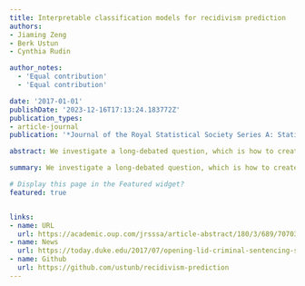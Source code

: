 ```yaml
---
title: Interpretable classification models for recidivism prediction
authors:
- Jiaming Zeng
- Berk Ustun
- Cynthia Rudin

author_notes:
  - 'Equal contribution'
  - 'Equal contribution'

date: '2017-01-01'
publishDate: '2023-12-16T17:13:24.183772Z'
publication_types:
- article-journal
publication: '*Journal of the Royal Statistical Society Series A: Statistics in Society*'

abstract: We investigate a long-debated question, which is how to create predictive models of recidivism that are sufficiently accurate, transparent, and interpretable to use for decision-making. This question is complicated as these models are used to support different decisions, from sentencing, to determining release on probation, to allocating preventative social services. Each use case might have an objective other than classification accuracy, such as a desired true positive rate (TPR) or false positive rate (FPR). Each (TPR, FPR) pair is a point on the receiver operator characteristic (ROC) curve. We use popular machine learning methods to create models along the full ROC curve on a wide range of recidivism prediction problems. We show that many methods (SVM, Ridge Regression) produce equally accurate models along the full ROC curve. However, methods that designed for interpretability (CART, C5.0) cannot be tuned to produce models that are accurate and/or interpretable. To handle this shortcoming, we use a new method known as SLIM (Supersparse Linear Integer Models) to produce accurate, transparent, and interpretable models along the full ROC curve. These models can be used for decision-making for many different use cases, since they are just as accurate as the most powerful black-box machine learning models, but completely transparent, and highly interpretable.

summary: We investigate a long-debated question, which is how to create predictive models of recidivism that are sufficiently accurate, transparent, and interpretable to use for decision-making. 

# Display this page in the Featured widget?
featured: true


links:
- name: URL
  url: https://academic.oup.com/jrsssa/article-abstract/180/3/689/7070340
- name: News
  url: https://today.duke.edu/2017/07/opening-lid-criminal-sentencing-software
- name: Github
  url: https://github.com/ustunb/recidivism-prediction
---
```

